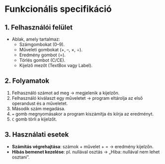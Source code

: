 ﻿# Funkcionális specifikáció

## 1. Felhasználói felület
- Ablak, amely tartalmaz:
  - Számgombokat (0–9).
  - Műveleti gombokat (+, –, ×, ÷).
  - Eredmény gombot (=).
  - Törlés gombot (C/CE).
  - Kijelző mezőt (TextBox vagy Label).

## 2. Folyamatok
1. Felhasználó számot ad meg → megjelenik a kijelzőn.
2. Felhasználó kiválaszt egy műveletet → program eltárolja az első operandust és a műveletet.
3. Második szám megadása.
4. `=` gomb megnyomásakor a program kiszámítja és kiírja az eredményt.
5. `C` gomb törli a kijelzőt.

## 3. Használati esetek
- **Számítás végrehajtása**: számok + művelet + = → eredmény kijelzőn.
- **Hibás bemenet kezelése**: pl. nullával osztás → „Hiba: nullával nem lehet osztani”.
